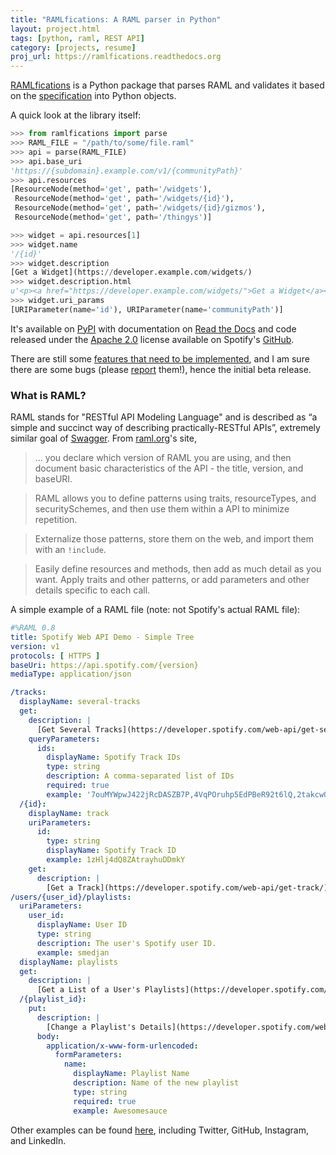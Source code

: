 ```yaml
---
title: "RAMLfications: A RAML parser in Python"
layout: project.html
tags: [python, raml, REST API]
category: [projects, resume]
proj_url: https://ramlfications.readthedocs.org
---
```


[RAMLfications][4] is a Python package that parses RAML and validates it based on the [specification][5] into Python objects.

A quick look at the library itself:

```python
>>> from ramlfications import parse
>>> RAML_FILE = "/path/to/some/file.raml"
>>> api = parse(RAML_FILE)
>>> api.base_uri
'https://{subdomain}.example.com/v1/{communityPath}'
>>> api.resources
[ResourceNode(method='get', path='/widgets'),
 ResourceNode(method='get', path='/widgets/{id}'),
 ResourceNode(method='get', path='/widgets/{id}/gizmos'),
 ResourceNode(method='get', path='/thingys')]
```

```python
>>> widget = api.resources[1]
>>> widget.name
'/{id}'
>>> widget.description
[Get a Widget](https://developer.example.com/widgets/)
>>> widget.description.html
u'<p><a href="https://developer.example.com/widgets/">Get a Widget</a></p>\n'
>>> widget.uri_params
[URIParameter(name='id'), URIParameter(name='communityPath')]
```

It's available on [PyPI][6] with documentation on [Read the Docs][4] and code released under the [Apache 2.0][7] license available on Spotify's [GitHub][8].

There are still some [features that need to be implemented][9], and I am sure there are some bugs (please [report][10] them!), hence the initial beta release.

### What is RAML?

RAML stands for "RESTful API Modeling Language" and is described as “a simple and succinct way of describing practically-RESTful APIs”, extremely similar goal of [Swagger][1].  From [raml.org][0]'s site,

> ... you declare which version of RAML you are using, and then document basic characteristics of the API - the title, version, and baseURI.

> RAML allows you to define patterns using traits, resourceTypes, and securitySchemes, and then use them within a API to minimize repetition.

> Externalize those patterns, store them on the web, and import them with an `!include`.

> Easily define resources and methods, then add as much detail as you want. Apply traits and other patterns, or add parameters and other details specific to each call.

A simple example of a RAML file (note: not Spotify's actual RAML file):

```yaml
#%RAML 0.8
title: Spotify Web API Demo - Simple Tree
version: v1
protocols: [ HTTPS ]
baseUri: https://api.spotify.com/{version}
mediaType: application/json

/tracks:
  displayName: several-tracks
  get:
    description: |
      [Get Several Tracks](https://developer.spotify.com/web-api/get-several-tracks/)
    queryParameters:
      ids:
        displayName: Spotify Track IDs
        type: string
        description: A comma-separated list of IDs
        required: true
        example: '7ouMYWpwJ422jRcDASZB7P,4VqPOruhp5EdPBeR92t6lQ,2takcwOaAZWiXQijPHIx7B'
  /{id}:
    displayName: track
    uriParameters:
      id:
        type: string
        displayName: Spotify Track ID
        example: 1zHlj4dQ8ZAtrayhuDDmkY
    get:
      description: |
        [Get a Track](https://developer.spotify.com/web-api/get-track/)
/users/{user_id}/playlists:
  uriParameters:
    user_id:
      displayName: User ID
      type: string
      description: The user's Spotify user ID.
      example: smedjan
  displayName: playlists
  get:
    description: |
      [Get a List of a User's Playlists](https://developer.spotify.com/web-api/get-list-users-playlists/)
  /{playlist_id}:
    put:
      description: |
        [Change a Playlist's Details](https://developer.spotify.com/web-api/change-playlist-details/)
      body:
        application/x-www-form-urlencoded:
          formParameters:
            name:
              displayName: Playlist Name
              description: Name of the new playlist
              type: string
              required: true
              example: Awesomesauce
```

Other examples can be found [here][11], including Twitter, GitHub, Instagram, and LinkedIn.


[0]: http://raml.org/
[1]: http://swagger.io/
[2]: https://developer.spotify.com/web-api/console
[3]: https://developer.spotify.com/web-api/
[4]: https://ramlfications.readthedocs.org
[5]: http://raml.org/spec.html
[6]: https://pypi.python.org/pypi/ramlfications
[7]: https://www.apache.org/licenses/LICENSE-2.0
[8]: https://github.com/spotify/ramlfications
[9]: https://github.com/spotify/ramlfications/issues?q=is%3Aopen+is%3Aissue+label%3Afeature
[10]: https://github.com/spotify/ramlfications/issues
[11]: https://github.com/mulesoft/api-console/tree/master/dist/examples
